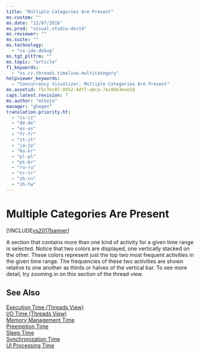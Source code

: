 ```yaml
---
title: "Multiple Categories Are Present"
ms.custom: ""
ms.date: "12/07/2016"
ms.prod: "visual-studio-dev14"
ms.reviewer: ""
ms.suite: ""
ms.technology: 
  - "vs-ide-debug"
ms.tgt_pltfrm: ""
ms.topic: "article"
f1_keywords: 
  - "vs.cv.threads.timeline.multicategory"
helpviewer_keywords: 
  - "Concurrency Visualizer, Multiple Categories Are Present"
ms.assetid: f5c7ec07-8052-4df7-a0ca-7ec8bb3eee18
caps.latest.revision: 7
ms.author: "mikejo"
manager: "ghogen"
translation.priority.ht: 
  - "cs-cz"
  - "de-de"
  - "es-es"
  - "fr-fr"
  - "it-it"
  - "ja-jp"
  - "ko-kr"
  - "pl-pl"
  - "pt-br"
  - "ru-ru"
  - "tr-tr"
  - "zh-cn"
  - "zh-tw"
---
```

# Multiple Categories Are Present
[!INCLUDE[vs2017banner](../code-quality/includes/vs2017banner.md)]

A section that contains more than one kind of activity for a given time range is selected. Notice that two colors are displayed, one vertically stacked on the other. These colors represent just the top two most frequent activities in the given time range. The frequencies of these two activities are shown relative to one another as thirds or halves of the vertical bar. To see more detail, try zooming in on this section of the thread view.  
  
## See Also  
 [Execution Time (Threads View)](../profiling/execution-time--threads-view-.md)   
 [I/O Time (Threads View)](../profiling/i-o-time--threads-view-.md)   
 [Memory Management Time](../profiling/memory-management-time.md)   
 [Preemption Time](../profiling/preemption-time.md)   
 [Sleep Time](../profiling/sleep-time.md)   
 [Synchronization Time](../profiling/synchronization-time.md)   
 [UI Processing Time](../profiling/ui-processing-time.md)